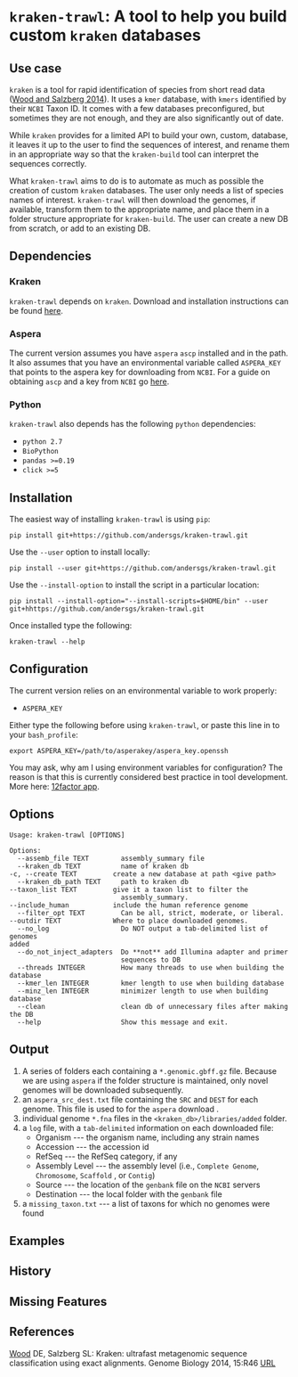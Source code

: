# `kraken-trawl`: A tool to help you build custom `kraken` databases

## Use case

`kraken` is a tool for rapid identification of species from short read data ([Wood and Salzberg 2014](#wood)). It
uses a `kmer` database, with `kmers` identified by their `NCBI` Taxon ID. It comes with a
few databases preconfigured, but sometimes they are not enough, and they are also significantly
out of date.

While `kraken` provides for a limited API to build your own, custom, database, it leaves it
up to the user to find the sequences of interest, and rename them in an appropriate way so
that the `kraken-build` tool can interpret the sequences correctly.

What `kraken-trawl` aims to do is to automate as much as possible the creation of
custom `kraken` databases. The user only needs a list of species names of interest.
`kraken-trawl` will then download the genomes, if available, transform them to the
appropriate name, and place them in a folder structure appropriate for `kraken-build`.
The user can create a new DB from scratch, or add to an existing DB.

## Dependencies

### Kraken

`kraken-trawl` depends on `kraken`. Download and installation instructions can
be found [here](http://ccb.jhu.edu/software/kraken/MANUAL.htm).

### Aspera

The current version assumes you have `aspera` `ascp` installed and in the path.
It also assumes that you have an environmental variable called `ASPERA_KEY` that
points to the aspera key for downloading from `NCBI`. For a guide on obtaining
`ascp` and a key from `NCBI` go [here](https://www.ncbi.nlm.nih.gov/books/NBK242625/).

### Python

`kraken-trawl` also depends has the following `python` dependencies:

* `python 2.7`
* `BioPython`
* `pandas >=0.19`
* `click >=5`

## Installation

The easiest way of installing `kraken-trawl` is using `pip`:

`pip install git+https://github.com/andersgs/kraken-trawl.git`

Use the `--user` option to install locally:

`pip install --user git+https://github.com/andersgs/kraken-trawl.git`

Use the `--install-option` to install the script in a particular location:

`pip install --install-option="--install-scripts=$HOME/bin" --user git+hhttps://github.com/andersgs/kraken-trawl.git`

Once installed type the following:

`kraken-trawl --help`


## Configuration

The current version relies on an environmental variable to work properly:

* `ASPERA_KEY`

Either type the following before using `kraken-trawl`, or paste this line in to your
 `bash_profile`:

`export ASPERA_KEY=/path/to/asperakey/aspera_key.openssh`

You may ask, why am I using environment variables for configuration? The reason is that this
is currently considered best practice in tool development. More here: [12factor app](https://12factor.net/config).

## Options

```
Usage: kraken-trawl [OPTIONS]

Options:
  --assemb_file TEXT        assembly_summary file
  --kraken_db TEXT          name of kraken db                                                                                                         -c, --create TEXT         create a new database at path <give path>
  --kraken_db_path TEXT     path to kraken db                                                                                                         --taxon_list TEXT         give it a taxon list to filter the
                            assembly_summary.                                                                                                         --include_human           include the human reference genome
  --filter_opt TEXT         Can be all, strict, moderate, or liberal.                                                                                 --outdir TEXT             Where to place downloaded genomes.
  --no_log                  Do NOT output a tab-delimited list of genomes                                                                                                       added
  --do_not_inject_adapters  Do **not** add Illumina adapter and primer
                            sequences to DB
  --threads INTEGER         How many threads to use when building the database
  --kmer_len INTEGER        kmer length to use when building database
  --minz_len INTEGER        minimizer length to use when building database
  --clean                   clean db of unnecessary files after making the DB
  --help                    Show this message and exit.
```

## Output

1. A series of folders each containing a `*.genomic.gbff.gz` file. Because we
    are using `aspera` if the folder structure is maintained, only novel genomes
    will be downloaded subsequently.
2. an `aspera_src_dest.txt` file containing the `SRC` and `DEST` for each genome.
    This file is used to for the `aspera` download .
3. individual genome `*.fna` files in the `<kraken_db>/libraries/added` folder.
4. a `log` file, with a `tab-delimited` information on each downloaded file:
    * Organism --- the organism name, including any strain names
    * Accession --- the accession id
    * RefSeq --- the RefSeq category, if any
    * Assembly Level --- the assembly level (i.e., `Complete Genome`, `Chromosome`, `Scaffold` , or `Contig`)
    * Source  --- the location of the `genbank` file on the `NCBI` servers
    * Destination --- the local folder with the `genbank` file
5. a `missing_taxon.txt` --- a list of taxons for which no genomes were found

## Examples

## History

## Missing Features

## References

<a href='wood'>Wood</a> DE, Salzberg SL: Kraken: ultrafast metagenomic sequence classification using exact alignments. Genome Biology 2014, 15:R46 [URL](http://genomebiology.biomedcentral.com/articles/10.1186/gb-2014-15-3-r46)
